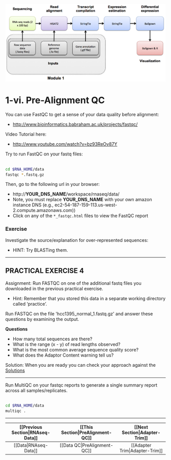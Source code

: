 ![RNA-seq Flowchart - Module 1](Images/RNA-seq_Flowchart2.png)

# 1-vi. Pre-Alignment QC

You can use FastQC to get a sense of your data quality before alignment:
* http://www.bioinformatics.babraham.ac.uk/projects/fastqc/

Video Tutorial here: 
* http://www.youtube.com/watch?v=bz93ReOv87Y

Try to run FastQC on your fastq files:

```bash

cd $RNA_HOME/data
fastqc *.fastq.gz

```

Then, go to the following url in your browser:
* http://__YOUR_DNS_NAME__/workspace/rnaseq/data/
* Note, you must replace __YOUR_DNS_NAME__ with your own amazon instance DNS (e.g., ec2-54-187-159-113.us-west-2.compute.amazonaws.com))
* Click on any of the `*_fastqc.html` files to view the FastQC report

### Exercise

Investigate the source/explanation for over-represented sequences:
- HINT: Try BLASTing them.

---
## PRACTICAL EXERCISE 4

Assignment: Run FASTQC on one of the additional fastq files you downloaded in the previous practical exercise. 

* Hint: Remember that you stored this data in a separate working directory called ‘practice’.

Run FASTQC on the file 'hcc1395_normal_1.fastq.gz' and answer these questions by examining the output.

**Questions**
* How many total sequences are there?
* What is the range (x - y) of read lengths observed?
* What is the most common average sequence quality score?
* What does the Adaptor Content warning tell us?

Solution: When you are ready you can check your approach against the [Solutions](https://github.com/griffithlab/rnaseq_tutorial/wiki/Solutions#practical-exercise-4---data-qc)

---

Run MultiQC on your fastqc reports to generate a single summary report across all samples/replicates.

```bash

cd $RNA_HOME/data
multiqc .

```


---

| [[Previous Section\|RNAseq-Data]] | [[This Section\|PreAlignment-QC]]    | [[Next Section\|Adapter-Trim]] |
|:--------------------------------:|:-----------------------------------:|:--------------------------:|
| [[Data\|RNAseq-Data]]             | [[Data QC\|PreAlignment-QC]]         | [[Adapter Trim\|Adapter-Trim]]    |
